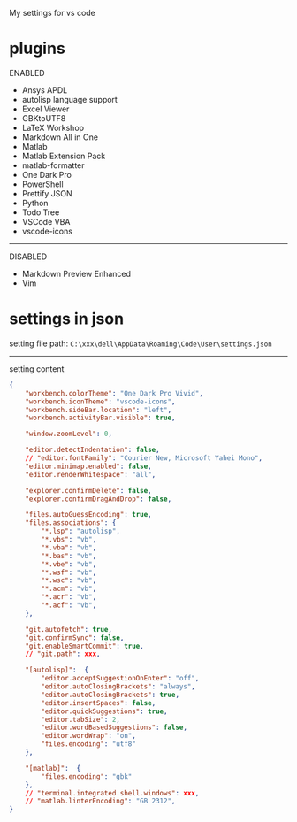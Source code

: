 My settings for vs code

# plugins
ENABLED
- Ansys APDL
- autolisp language support
- Excel Viewer
- GBKtoUTF8
- LaTeX Workshop
- Markdown All in One
- Matlab
- Matlab Extension Pack
- matlab-formatter
- One Dark Pro
- PowerShell
- Prettify JSON
- Python
- Todo Tree
- VSCode VBA
- vscode-icons
***
DISABLED
- Markdown Preview Enhanced
- Vim

# settings in json
setting file path:
`C:\xxx\dell\AppData\Roaming\Code\User\settings.json`
***
setting content
```json
{
    "workbench.colorTheme": "One Dark Pro Vivid",
    "workbench.iconTheme": "vscode-icons",
    "workbench.sideBar.location": "left",
    "workbench.activityBar.visible": true,

    "window.zoomLevel": 0,

    "editor.detectIndentation": false,
    // "editor.fontFamily": "Courier New, Microsoft Yahei Mono",
    "editor.minimap.enabled": false,
    "editor.renderWhitespace": "all",

    "explorer.confirmDelete": false,
    "explorer.confirmDragAndDrop": false,

    "files.autoGuessEncoding": true,
    "files.associations": {
        "*.lsp": "autolisp",
        "*.vbs": "vb",
        "*.vba": "vb",
        "*.bas": "vb",
        "*.vbe": "vb",
        "*.wsf": "vb",
        "*.wsc": "vb",
        "*.acm": "vb",
        "*.acr": "vb",
        "*.acf": "vb",
    },

    "git.autofetch": true,
    "git.confirmSync": false,
    "git.enableSmartCommit": true,
    // "git.path": xxx,

    "[autolisp]":  {
        "editor.acceptSuggestionOnEnter": "off",
        "editor.autoClosingBrackets": "always",
        "editor.autoClosingBrackets": true,
        "editor.insertSpaces": false,
        "editor.quickSuggestions": true,
        "editor.tabSize": 2,
        "editor.wordBasedSuggestions": false,
        "editor.wordWrap": "on",
        "files.encoding": "utf8"
    },

    "[matlab]":  {
        "files.encoding": "gbk"
    },
    // "terminal.integrated.shell.windows": xxx,
    // "matlab.linterEncoding": "GB 2312",
}
```